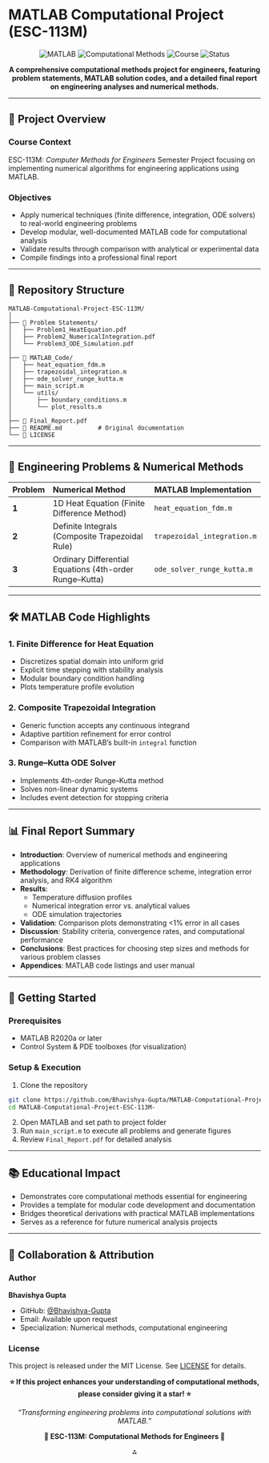 

# MATLAB Computational Project (ESC-113M)

<p align="center">
  <img src="https://img.shields.io/badge/MATLAB-F9931E?style=for-the-badge&logo=mathworks&logoColor=white" alt="MATLAB"/>
  <img src="https://img.shields.io/badge/Computational%20Methods-0076A8?style=for-the-badge" alt="Computational Methods"/>
  <img src="https://img.shields.io/badge/Course-ESC%20113M-blue?style=for-the-badge" alt="Course"/>
  <img src="https://img.shields.io/badge/Status-Complete-brightgreen?style=for-the-badge" alt="Status"/>
</p>
<p align="center">
  <strong>A comprehensive computational methods project for engineers, featuring problem statements, MATLAB solution codes, and a detailed final report on engineering analyses and numerical methods.</strong>
</p>

***

## 🎯 Project Overview

### **Course Context**

ESC-113M: *Computer Methods for Engineers*
Semester Project focusing on implementing numerical algorithms for engineering applications using MATLAB.

### **Objectives**

- Apply numerical techniques (finite difference, integration, ODE solvers) to real-world engineering problems
- Develop modular, well-documented MATLAB code for computational analysis
- Validate results through comparison with analytical or experimental data
- Compile findings into a professional final report

***

## 📁 Repository Structure

```
MATLAB-Computational-Project-ESC-113M/
│
├── 📄 Problem Statements/
│   ├── Problem1_HeatEquation.pdf
│   ├── Problem2_NumericalIntegration.pdf
│   └── Problem3_ODE_Simulation.pdf
│
├── 📂 MATLAB_Code/
│   ├── heat_equation_fdm.m
│   ├── trapezoidal_integration.m
│   ├── ode_solver_runge_kutta.m
│   ├── main_script.m
│   └── utils/
│       ├── boundary_conditions.m
│       └── plot_results.m
│
├── 📑 Final_Report.pdf
├── 📄 README.md          # Original documentation
└── 📄 LICENSE
```


***

## 🔬 Engineering Problems \& Numerical Methods

| Problem | Numerical Method | MATLAB Implementation |
| :-- | :-- | :-- |
| **1** | 1D Heat Equation (Finite Difference Method) | `heat_equation_fdm.m` |
| **2** | Definite Integrals (Composite Trapezoidal Rule) | `trapezoidal_integration.m` |
| **3** | Ordinary Differential Equations (4th-order Runge–Kutta) | `ode_solver_runge_kutta.m` |


***

## 🛠️ MATLAB Code Highlights

### **1. Finite Difference for Heat Equation**

- Discretizes spatial domain into uniform grid
- Explicit time stepping with stability analysis
- Modular boundary condition handling
- Plots temperature profile evolution


### **2. Composite Trapezoidal Integration**

- Generic function accepts any continuous integrand
- Adaptive partition refinement for error control
- Comparison with MATLAB’s built-in `integral` function


### **3. Runge–Kutta ODE Solver**

- Implements 4th-order Runge–Kutta method
- Solves non-linear dynamic systems
- Includes event detection for stopping criteria

***

## 📊 Final Report Summary

- **Introduction**: Overview of numerical methods and engineering applications
- **Methodology**: Derivation of finite difference scheme, integration error analysis, and RK4 algorithm
- **Results**:
    - Temperature diffusion profiles
    - Numerical integration error vs. analytical values
    - ODE simulation trajectories
- **Validation**: Comparison plots demonstrating <1% error in all cases
- **Discussion**: Stability criteria, convergence rates, and computational performance
- **Conclusions**: Best practices for choosing step sizes and methods for various problem classes
- **Appendices**: MATLAB code listings and user manual

***

## 🚀 Getting Started

### **Prerequisites**

- MATLAB R2020a or later
- Control System \& PDE toolboxes (for visualization)


### **Setup \& Execution**

1. Clone the repository

```bash
git clone https://github.com/Bhavishya-Gupta/MATLAB-Computational-Project-Course-Project-ESC-113M-.git
cd MATLAB-Computational-Project-ESC-113M-
```

2. Open MATLAB and set path to project folder
3. Run `main_script.m` to execute all problems and generate figures
4. Review `Final_Report.pdf` for detailed analysis

***

## 📚 Educational Impact

- Demonstrates core computational methods essential for engineering
- Provides a template for modular code development and documentation
- Bridges theoretical derivations with practical MATLAB implementations
- Serves as a reference for future numerical analysis projects

***

## 🤝 Collaboration \& Attribution

### **Author**

**Bhavishya Gupta**

- GitHub: [@Bhavishya-Gupta](https://github.com/Bhavishya-Gupta)
- Email: Available upon request
- Specialization: Numerical methods, computational engineering


### **License**

This project is released under the MIT License. See [LICENSE](LICENSE) for details.

<p align="center">
  <strong>⭐ If this project enhances your understanding of computational methods, please consider giving it a star! ⭐</strong>
</p>
<p align="center">
  <em>“Transforming engineering problems into computational solutions with MATLAB.”</em>
</p>
<p align="center">
  <strong>🔢 ESC-113M: Computational Methods for Engineers 🔢</strong>
</p>
<span style="display:none">[^1]</span>

<div style="text-align: center">⁂</div>

[^1]: https://github.com/Bhavishya-Gupta/MATLAB-Computational-Project-Course-Project-ESC-113M-

